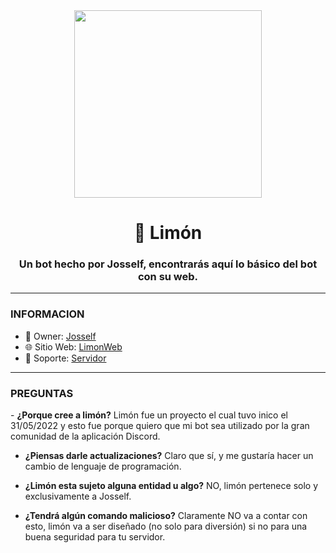 <div id="header" align="center">
<img src="https://limonweb.surge.sh/limon.png" with="300px" height="300px" />
  <h1 align="center">🍋 Limón</h1>
  <h3 align="center">Un bot hecho por Josself, encontrarás aquí lo básico del bot con su web.</h3>
</div>

---

### INFORMACION

<div id="links" align="left">
  
- 👑 Owner: [Josself](https://discord.com/users/979133650534813737)
- 🌐 Sitio Web: [LimonWeb](https://limonweb.surge.sh)
- 📌 Soporte: [Servidor](https://discord.gg/EAPXKQDhaM)
  
</div>

---

### PREGUNTAS

<div id="question" align="left">
  - <b>¿Porque cree a limón?</b>
  Limón fue un proyecto el cual tuvo inico el 31/05/2022 y esto fue porque quiero que mi bot sea utilizado por la gran comunidad de la aplicación Discord.
  
  - <b>¿Piensas darle actualizaciones?</b>
  Claro que sí, y me gustaría hacer un cambio de lenguaje de programación.
  
  - <b>¿Limón esta sujeto alguna entidad u algo?</b>
  NO, limón pertenece solo y exclusivamente a Josself.
  
  - <b>¿Tendrá algún comando malicioso?</b>
  Claramente NO va a contar con esto, limón va a ser diseñado (no solo para diversión) si no para una buena seguridad para tu servidor.
</div>
  
    
   
 
    
